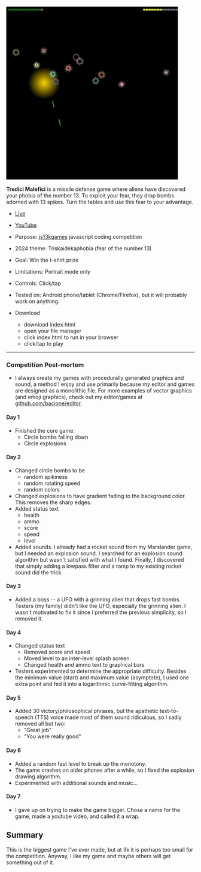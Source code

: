 [![Info](README.JPG)](https://bacionejs.github.io/tredicimalefici)

**Tredici Malefici** is a missile defense game where aliens have discovered your phobia of the number 13. To exploit your fear, they drop bombs adorned with 13 spikes. Turn the tables and use this fear to your advantage.

- [Live](https://bacionejs.github.io/tredicimalefici)
- [YouTube](http://www.youtube.com/@bacionejs)

- Purpose: [js13kgames](https://js13kgames.com) javascript coding competition
- 2024 theme: Triskaidekaphobia (fear of the number 13)
- Goal: Win the t-shirt prize
- Limitations: Portrait mode only
- Controls: Click/tap
- Tested on: Android phone/tablet (Chrome/Firefox), but it will probably work on anything.

- Download  
  - download index.html
  - open your file manager
  - click index.html to run in your browser
  - click/tap to play

---

### Competition Post-mortem
- I always create my games with procedurally generated graphics and sound, a method I enjoy and use primarily because my editor and games are designed as a monolithic file. For more examples of vector graphics (and emoji graphics), check out my editor/games at [github.com/bacione/editor](https://github.com/bacione/editor).

#### Day 1
- Finished the core game.
  - Circle bombs falling down
  - Circle explosions

#### Day 2
- Changed circle bombs to be
  - random spikiness
  - random rotating speed
  - random colors
- Changed explosions to have gradient fading to the background color. This removes the sharp edges.
- Added status text
  - health
  - ammo
  - score
  - speed
  - level
- Added sounds. I already had a rocket sound from my Marslander game, but I needed an explosion sound. I searched for an explosion sound algorithm but wasn't satisfied with what I found. Finally, I discovered that simply adding a lowpass filter and a ramp to my existing rocket sound did the trick.

#### Day 3
- Added a boss -- a UFO with a grinning alien that drops fast bombs. Testers (my family) didn't like the UFO, especially the grinning alien. I wasn't motivated to fix it since I preferred the previous simplicity, so I removed it.

#### Day 4
- Changed status text
  - Removed score and speed
  - Moved level to an inter-level splash screen
  - Changed health and ammo text to graphical bars
- Testers experimented to determine the appropriate difficulty. Besides the minimum value (start) and maximum value (asymptote), I used one extra point and fed it into a logarithmic curve-fitting algorithm.

#### Day 5
- Added 30 victory/philosophical phrases, but the apathetic text-to-speech (TTS) voice made most of them sound ridiculous, so I sadly removed all but two:
  - "Great job"
  - "You were really good"

#### Day 6
- Added a random fast level to break up the monotony.
- The game crashes on older phones after a while, so I fixed the explosion drawing algorithm.
- Experimented with additional sounds and music...

#### Day 7
- I gave up on trying to make the game bigger. Chose a name for the game, made a youtube video, and called it a wrap.

## Summary
This is the biggest game I've ever made, but at 3k it is perhaps too small for the competition. Anyway, I like my game and maybe others will get something out of it.
